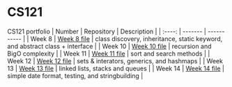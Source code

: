 # CS121
CS121 portfolio
| Number | Repository | Description |
| :----: | ------- | ----------- |
| Week 8 | [Week 8 file](https://github.com/maxtharp/CS121/tree/main/Week%208) | class discovery, inheritance, static keyword, and abstract class + interface |
| Week 10 | [Week 10 file](https://github.com/maxtharp/CS121/tree/main/Week%2010) | recursion and BigO complexity |
| Week 11 | [Week 11 file](https://github.com/maxtharp/CS121/tree/main/Week%2011) | sort and search methods |
| Week 12 | [Week 12 file](https://github.com/maxtharp/CS121/tree/main/Week%2012) | sets & interators, generics, and hashmaps |
| Week 13 | [Week 13 file]() | linked lists, stacks and queues |
| Week 14 | [Week 14 file]() | simple date format, testing, and stringbuilding |
